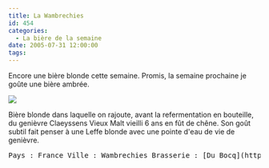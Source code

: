 ```yaml
---
title: La Wambrechies
id: 454
categories:
  - La bière de la semaine
date: 2005-07-31 12:00:00
tags:
---
```


Encore une bière blonde cette semaine. Promis, la semaine prochaine je goûte une bière ambrée.

![](/images/biere_de_la_semaine/la_wambrechies.jpg)

Bière blonde dans laquelle on rajoute, avant la refermentation en bouteille, du genièvre Claeyssens Vieux Malt vieilli 6 ans en fût de chêne. Son goût subtil fait penser à une Leffe blonde avec une pointe d'eau de vie de genièvre.
 <pre>Pays : France Ville : Wambrechies Brasserie : [Du Bocq](http://www.bocq.be/) (Namur, Belgique) pour la [Distillerie Claeyssens](http://www.wambrechies.com/fr/histo/) Type : Ale Taux d'alcool : 7,5% Fermentation : Haute</pre>